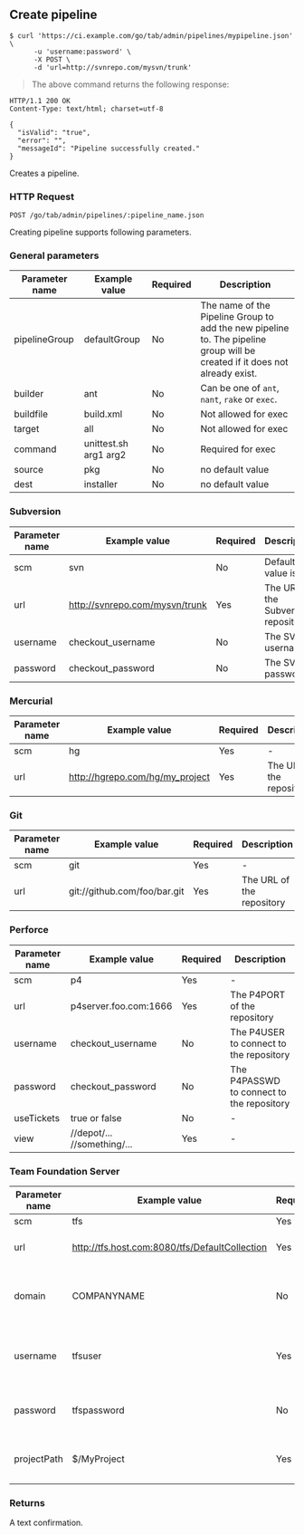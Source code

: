## Create pipeline 

```shell
$ curl 'https://ci.example.com/go/tab/admin/pipelines/mypipeline.json' \
      -u 'username:password' \
      -X POST \
      -d 'url=http://svnrepo.com/mysvn/trunk'
```

> The above command returns the following response:

```http
HTTP/1.1 200 OK
Content-Type: text/html; charset=utf-8
```

```
{
  "isValid": "true",
  "error": "",
  "messageId": "Pipeline successfully created."
}
```

Creates a pipeline. 

### HTTP Request

`POST /go/tab/admin/pipelines/:pipeline_name.json`

Creating pipeline supports following parameters.

### General parameters

Parameter name  | Example value            | Required | Description
----------------|--------------------------|----------|------------------------------------------------------------------
pipelineGroup   |	defaultGroup	           | No	      | The name of the Pipeline Group to add the new pipeline to. The pipeline group will be created if it does not already exist.
builder         |	ant	                     | No	      | Can be one of `ant`, `nant`, `rake` or `exec`.
buildfile	      | build.xml                | No	      | Not allowed for exec
target	        | all	                     | No	      | Not allowed for exec
command	        | unittest.sh  arg1 arg2	 | No	      | Required for exec
source	        | pkg	                     | No	      | no default value
dest	          | installer	               | No	      | no default value


### Subversion

Parameter name  | Example value                   | Required  | Description
----------------|---------------------------------|-----------|------------------------------------------------------------------
scm             |	svn	                            | No	      | Default value is `svn`
url             |	http://svnrepo.com/mysvn/trunk	| Yes	      | The URL of the Subversion repository
username	      | checkout_username               | No	      | The SVN username
password        | checkout_password	              | No	      | The SVN password


### Mercurial

Parameter name  | Example value                     | Required  | Description
----------------|-----------------------------------|-----------|------------------------------------------------------------------
scm             |	hg	                              | Yes	      | -
url             |	http://hgrepo.com/hg/my_project	  | Yes	      | The URL of the repository


### Git

Parameter name  | Example value                   | Required  | Description
----------------|---------------------------------|-----------|------------------------------------------------------------------
scm             |	git	                            | Yes	      | -
url             |	git://github.com/foo/bar.git	  | Yes	      | The URL of the repository

### Perforce

Parameter name  | Example value                   | Required  | Description
----------------|---------------------------------|-----------|------------------------------------------------------------------
scm             |	p4	                            | Yes	      | -
url             |	p4server.foo.com:1666	          | Yes	      | The P4PORT of the repository
username	      | checkout_username               | No	      | The P4USER to connect to the repository
password        | checkout_password	              | No	      | The P4PASSWD to connect to the repository
useTickets	    | true or false                   | No	      | -
view            | //depot/... //something/...	    | Yes	      | -

### Team Foundation Server

Parameter name  | Example value                                  | Required  | Description
----------------|------------------------------------------------|-----------|------------------------------------------------------
scm             |	tfs	                                           | Yes	     | -
url             |	http://tfs.host.com:8080/tfs/DefaultCollection | Yes	     | The url of your TFS collection
domain   	      | COMPANYNAME                                    | No	       | Domain name that the given user belong to
username	      | tfsuser                                        | Yes	     | Username used to connect to the collection
password        | tfspassword	                                   | No	       | Password for the given user name
projectPath	    | $/MyProject                                    | Yes	     | Project path in the given collection


### Returns

A text confirmation. 

